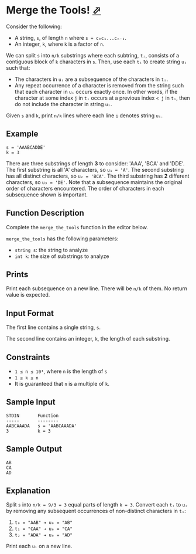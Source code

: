 # Merge the Tools! [⬀](https://www.hackerrank.com/challenges/merge-the-tools)

Consider the following:

- A string, `s`, of length `n` where `s = c₀c₁...cₙ₋₁`.
- An integer, `k`, where `k` is a factor of `n`.

We can split `s` into `n/k` substrings where each subtring, `tᵢ`, consists of a contiguous block of `k` characters in `s`. Then, use each `tᵢ` to create string `uᵢ` such that:

- The characters in `uᵢ` are a subsequence of the characters in `tᵢ`.
- Any repeat occurrence of a character is removed from the string such that each
 character in `uᵢ` occurs exactly once. In other words, if the character at some index `j` in `tᵢ` occurs at a previous index `< j` in `tᵢ`, then do not include the character in string `uᵢ`.

Given `s` and `k`, print `n/k` lines where each line `i` denotes string `uᵢ`.

## Example
```
s = 'AAABCADDE'
k = 3
```

There are three substrings of length **3** to consider: 'AAA', 'BCA' and 'DDE'. The 
first substring is all 'A' characters, so `u₁ = 'A'`. The second substring has 
all distinct characters, so `u₂ = 'BCA'`. The third substring has **2** different 
characters, so `u₃ = 'DE'`. Note that a subsequence maintains the original order 
of characters encountered. The order of characters in each subsequence shown is 
important.

## Function Description

Complete the `merge_the_tools` function in the editor below.

`merge_the_tools` has the following parameters:

- `string s`: the string to analyze
- `int k`: the size of substrings to analyze

## Prints

Print each subsequence on a new line. There will be `n/k` of them. No return value is expected.

## Input Format

The first line contains a single string, `s`.

The second line contains an integer, `k`, the length of each substring.

## Constraints

- `1 ≤ n ≤ 10⁴`, where `n` is the length of `s`
- `1 ≤ k ≤ n`
- It is guaranteed that `n` is a multiple of `k`.

## Sample Input
```
STDIN       Function
-----       --------
AABCAAADA   s = 'AABCAAADA'
3           k = 3
```

## Sample Output
```
AB
CA
AD
```

## Explanation

Split `s` into `n/k = 9/3 = 3` equal parts of length `k = 3`. Convert each `tᵢ`
to `uᵢ` by removing any subsequent occurrences of non-distinct characters in `tᵢ`:

1. `t₀ = "AAB" ➔ u₀ = "AB"`
2. `t₁ = "CAA" ➔ u₀ = "CA"`
3. `t₂ = "ADA" ➔ u₀ = "AD"`

Print each `uᵢ` on a new line.
